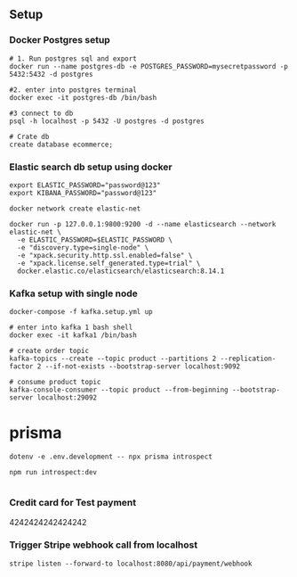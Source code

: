 ## Setup

### Docker Postgres setup

```shell
# 1. Run postgres sql and export
docker run --name postgres-db -e POSTGRES_PASSWORD=mysecretpassword -p 5432:5432 -d postgres

#2. enter into postgres terminal
docker exec -it postgres-db /bin/bash

#3 connect to db
psql -h localhost -p 5432 -U postgres -d postgres

# Crate db
create database ecommerce;
```

### Elastic search db setup using docker

```shell
export ELASTIC_PASSWORD="password@123"
export KIBANA_PASSWORD="password@123"

docker network create elastic-net

docker run -p 127.0.0.1:9800:9200 -d --name elasticsearch --network elastic-net \
  -e ELASTIC_PASSWORD=$ELASTIC_PASSWORD \
  -e "discovery.type=single-node" \
  -e "xpack.security.http.ssl.enabled=false" \
  -e "xpack.license.self_generated.type=trial" \
  docker.elastic.co/elasticsearch/elasticsearch:8.14.1

```

### Kafka setup with single node

```shell
docker-compose -f kafka.setup.yml up

# enter into kafka 1 bash shell
docker exec -it kafka1 /bin/bash

# create order topic
kafka-topics --create --topic product --partitions 2 --replication-factor 2 --if-not-exists --bootstrap-server localhost:9092

# consume product topic
kafka-console-consumer --topic product --from-beginning --bootstrap-server localhost:29092

```

# prisma

```shell
dotenv -e .env.development -- npx prisma introspect

npm run introspect:dev


```

### Credit card for Test payment

4242424242424242

### Trigger Stripe webhook call from localhost

```shell
stripe listen --forward-to localhost:8080/api/payment/webhook
```
